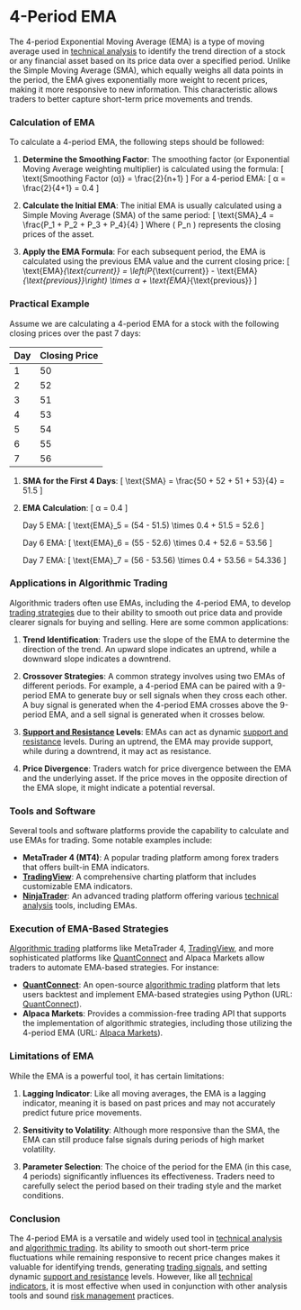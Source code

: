 # 4-Period EMA

The 4-period Exponential Moving Average (EMA) is a type of moving average used in [technical analysis](../t/technical_analysis.md) to identify the trend direction of a stock or any financial asset based on its price data over a specified period. Unlike the Simple Moving Average (SMA), which equally weighs all data points in the period, the EMA gives exponentially more weight to recent prices, making it more responsive to new information. This characteristic allows traders to better capture short-term price movements and trends.

### Calculation of EMA

To calculate a 4-period EMA, the following steps should be followed:

1. **Determine the Smoothing Factor**: The smoothing factor (or Exponential Moving Average weighting multiplier) is calculated using the formula:
   \[
   \text{Smoothing Factor (α)} = \frac{2}{n+1}
   \]
   For a 4-period EMA:
   \[
   α = \frac{2}{4+1} = 0.4
   \]

2. **Calculate the Initial EMA**: The initial EMA is usually calculated using a Simple Moving Average (SMA) of the same period:
   \[
   \text{SMA}_4 = \frac{P_1 + P_2 + P_3 + P_4}{4}
   \]
   Where \( P_n \) represents the closing prices of the asset.

3. **Apply the EMA Formula**: For each subsequent period, the EMA is calculated using the previous EMA value and the current closing price:
   \[
   \text{EMA}_{\text{current}} = \left(P_{\text{current}} - \text{EMA}_{\text{previous}}\right) \times α + \text{EMA}_{\text{previous}}
   \]

### Practical Example

Assume we are calculating a 4-period EMA for a stock with the following closing prices over the past 7 days:

| Day | Closing Price |
|-----|---------------|
| 1   | 50            |
| 2   | 52            |
| 3   | 51            |
| 4   | 53            |
| 5   | 54            |
| 6   | 55            |
| 7   | 56            |

1. **SMA for the First 4 Days**:
   \[
   \text{SMA} = \frac{50 + 52 + 51 + 53}{4} = 51.5
   \]

2. **EMA Calculation**:
   \[
   α = 0.4
   \]

   Day 5 EMA:
   \[
   \text{EMA}_5 = (54 - 51.5) \times 0.4 + 51.5 = 52.6
   \]

   Day 6 EMA:
   \[
   \text{EMA}_6 = (55 - 52.6) \times 0.4 + 52.6 = 53.56
   \]

   Day 7 EMA:
   \[
   \text{EMA}_7 = (56 - 53.56) \times 0.4 + 53.56 = 54.336
   \]

### Applications in Algorithmic Trading

Algorithmic traders often use EMAs, including the 4-period EMA, to develop [trading strategies](../t/trading_strategies.md) due to their ability to smooth out price data and provide clearer signals for buying and selling. Here are some common applications:

1. **Trend Identification**: Traders use the slope of the EMA to determine the direction of the trend. An upward slope indicates an uptrend, while a downward slope indicates a downtrend.

2. **Crossover Strategies**: A common strategy involves using two EMAs of different periods. For example, a 4-period EMA can be paired with a 9-period EMA to generate buy or sell signals when they cross each other. A buy signal is generated when the 4-period EMA crosses above the 9-period EMA, and a sell signal is generated when it crosses below.

3. **[Support and Resistance](../s/support_and_resistance.md) Levels**: EMAs can act as dynamic [support and resistance](../s/support_and_resistance.md) levels. During an uptrend, the EMA may provide support, while during a downtrend, it may act as resistance.

4. **Price Divergence**: Traders watch for price divergence between the EMA and the underlying asset. If the price moves in the opposite direction of the EMA slope, it might indicate a potential reversal.

### Tools and Software

Several tools and software platforms provide the capability to calculate and use EMAs for trading. Some notable examples include:

- **MetaTrader 4 (MT4)**: A popular trading platform among forex traders that offers built-in EMA indicators.
- **[TradingView](../t/tradingview.md)**: A comprehensive charting platform that includes customizable EMA indicators.
- **[NinjaTrader](../n/ninjatrader.md)**: An advanced trading platform offering various [technical analysis](../t/technical_analysis.md) tools, including EMAs.

### Execution of EMA-Based Strategies

[Algorithmic trading](../a/algorithmic_trading.md) platforms like MetaTrader 4, [TradingView](../t/tradingview.md), and more sophisticated platforms like [QuantConnect](../q/quantconnect.md) and Alpaca Markets allow traders to automate EMA-based strategies. For instance:

- **[QuantConnect](../q/quantconnect.md)**: An open-source [algorithmic trading](../a/algorithmic_trading.md) platform that lets users backtest and implement EMA-based strategies using Python (URL: [QuantConnect](https://www.quantconnect.com)).
- **Alpaca Markets**: Provides a commission-free trading API that supports the implementation of algorithmic strategies, including those utilizing the 4-period EMA (URL: [Alpaca Markets](https://alpaca.markets)).

### Limitations of EMA

While the EMA is a powerful tool, it has certain limitations:

1. **Lagging Indicator**: Like all moving averages, the EMA is a lagging indicator, meaning it is based on past prices and may not accurately predict future price movements.

2. **Sensitivity to Volatility**: Although more responsive than the SMA, the EMA can still produce false signals during periods of high market volatility.

3. **Parameter Selection**: The choice of the period for the EMA (in this case, 4 periods) significantly influences its effectiveness. Traders need to carefully select the period based on their trading style and the market conditions.

### Conclusion

The 4-period EMA is a versatile and widely used tool in [technical analysis](../t/technical_analysis.md) and [algorithmic trading](../a/algorithmic_trading.md). Its ability to smooth out short-term price fluctuations while remaining responsive to recent price changes makes it valuable for identifying trends, generating [trading signals](../t/trading_signals.md), and setting dynamic [support and resistance](../s/support_and_resistance.md) levels. However, like all [technical indicators](../t/technical_indicators.md), it is most effective when used in conjunction with other analysis tools and sound [risk management](../r/risk_management.md) practices.